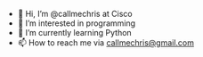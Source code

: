 - 👋 Hi, I’m @callmechris at Cisco
- 👀 I’m interested in programming
- 🌱 I’m currently learning Python
- 📫 How to reach me via callmechris@gmail.com

<!---
callmechris/callmechris is a ✨ special ✨ repository because its `README.md` (this file) appears on your GitHub profile.
You can click the Preview link to take a look at your changes.
--->
